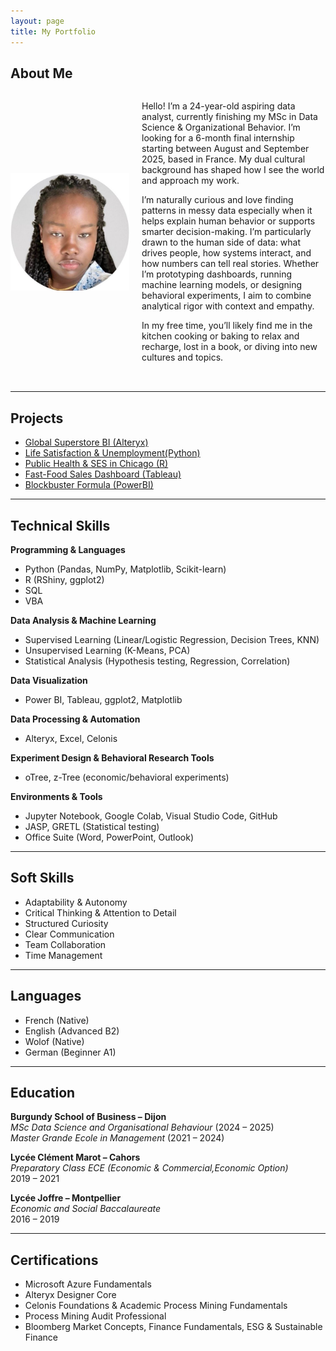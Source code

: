 ```yaml
---
layout: page
title: My Portfolio
---
```

## About Me  
    
<div style="display: flex; align-items: center; gap: 20px; margin-bottom: 2rem;">
  <img src="/assets/img/Profile.jpg" alt="Profile picture" width="190"/>
  <div>
      
Hello! I’m a 24-year-old aspiring data analyst, currently finishing my MSc in Data Science & Organizational Behavior. I’m looking for a 6-month final internship starting between August and September 2025, based in France. My dual cultural background has shaped how I see the world and approach my work.

I’m naturally curious and love finding patterns in messy data especially when it helps explain human behavior or supports smarter decision-making. I’m particularly drawn to the human side of data: what drives people, how systems interact, and how numbers can tell real stories. Whether I’m prototyping dashboards, running machine learning models, or designing behavioral experiments, I aim to combine analytical rigor with context and empathy.

In my free time, you’ll likely find me in the kitchen cooking or baking to relax and recharge, lost in a book, or diving into new cultures and topics.
  </div>
</div>
 
---

## Projects

- [Global Superstore BI (Alteryx)](/projects/GlobalSuperstoreBI.md)
- [Life Satisfaction & Unemployment(Python)](/projects/LifeSatisfaction&WorkStress.md)
- [Public Health & SES in Chicago (R)](/projects/PublicHealth&SocioeconomicAnalysisinChicago.md)
- [Fast-Food Sales Dashboard (Tableau)](/projects/fast-food-sales.md)
- [Blockbuster Formula (PowerBI)](/projects/PowerBIMovie.md)

---

## Technical Skills

**Programming & Languages**
- Python (Pandas, NumPy, Matplotlib, Scikit-learn)
- R (RShiny, ggplot2)
- SQL
- VBA
  
**Data Analysis & Machine Learning**
- Supervised Learning (Linear/Logistic Regression, Decision Trees, KNN)
- Unsupervised Learning (K-Means, PCA)
- Statistical Analysis (Hypothesis testing, Regression, Correlation)

**Data Visualization**
- Power BI, Tableau, ggplot2, Matplotlib
  
**Data Processing & Automation**
- Alteryx, Excel, Celonis

**Experiment Design & Behavioral Research Tools**
- oTree, z-Tree (economic/behavioral experiments)
  
**Environments & Tools**
- Jupyter Notebook, Google Colab, Visual Studio Code, GitHub
- JASP, GRETL (Statistical testing)
- Office Suite (Word, PowerPoint, Outlook)

---

## Soft Skills

- Adaptability & Autonomy
- Critical Thinking & Attention to Detail
- Structured Curiosity
- Clear Communication
- Team Collaboration
- Time Management

---

## Languages

- French (Native)  
- English (Advanced B2)
- Wolof (Native)   
- German (Beginner A1)

---

## Education

**Burgundy School of Business – Dijon**  
*MSc Data Science and Organisational Behaviour* (2024 – 2025)  
*Master Grande Ecole in Management* (2021 – 2024)  

**Lycée Clément Marot – Cahors**  
*Preparatory Class ECE (Economic & Commercial,Economic Option)*  
2019 – 2021

**Lycée Joffre – Montpellier**  
*Economic and Social Baccalaureate*  
2016 – 2019

---

## Certifications
- Microsoft Azure Fundamentals 
- Alteryx Designer Core 
- Celonis Foundations & Academic Process Mining Fundamentals
- Process Mining Audit Professional
- Bloomberg Market Concepts, Finance Fundamentals, ESG & Sustainable Finance


